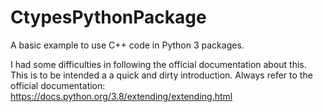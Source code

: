 # CtypesPythonPackage
A basic example to use C++ code in Python 3 packages.

I had some difficulties in following the official documentation about this. This is to be intended a a quick and dirty introduction.
Always refer to the official documentation:
https://docs.python.org/3.8/extending/extending.html

